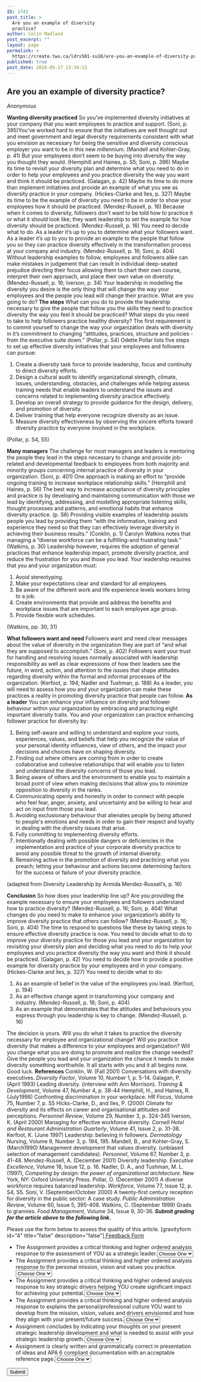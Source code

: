 ```yaml
---
ID: 1742
post_title: >
  Are you an example of diversity
  practice?
author: Colin Madland
post_excerpt: ""
layout: page
permalink: >
  https://create.twu.ca/ldrs501-su18/are-you-an-example-of-diversity-practice/
published: true
post_date: 2018-05-17 13:34:13
---
```

<h2>Are you an example of diversity practice?</h2>

<em>Anonymous</em>

<strong>Wanting diversity practiced</strong> So you’ve implemented diversity initiatives at your company that you want employees to practice and support. (Soni, p. 395)You’ve worked hard to ensure that the initiatives are well thought out and meet government and legal diversity requirements consistent with what you envision as necessary for being the sensitive and diversity conscious employer you want to be in this new millennium. (Mandell and Kohler-Gray, p. 41) But your employees don’t seem to be buying into diversity the way you thought they would. (Hemphill and Haines, p. S5; Soni, p. 396) Maybe its time to revisit your diversity plan and determine what you need to do in order to help your employees and you practice diversity the way you want and think it should be practiced. (Galagan, p. 42) Maybe its time to do more than implement initiatives and provide an example of what you see as diversity practice in your company. (Hickes-Clarke and Iles, p. 327) Maybe its time to be the example of diversity you need to be in order to show your employees how it should be practiced. (Mendez-Russell, p. 16) Because when it comes to diversity, followers don’t want to be told how to practice it or what it should look like; they want leadership to set the example for how diversity should be practiced. (Mendez-Russell, p. 16) You need to decide what to do. As a leader it’s up to you to determine what your followers want. As a leader it’s up to you to provide an example to the people that follow you so they can practice diversity effectively in the transformation process at your company and industry. (Mendez-Russell, p. 16; Soni, p. 404) Without leadership examples to follow, employees and followers alike can make mistakes in judgement that can result in individual deep-seated prejudice directing their focus allowing them to chart their own course, interpret their own approach, and place their own value on diversity. (Mendez-Russell, p. 16; Iverson, p. 34) Your leadership in modelling the diversity you desire is the only thing that will change the way your employees and the people you lead will change their practice. What are you going to do? <strong>The steps</strong> What can you do to provide the leadership necessary to give the people that follow you the skills they need to practice diversity the way you feel it should be practiced? What steps do you need to take to help followers practice healthy diversity? The first requirement is to commit yourself to change the way your organization deals with diversity in it’s commitment to changing “attitudes, practices, structure and policies - from the executive suite down.” (Pollar, p. S4) Odette Pollar lists five steps to set up effective diversity initiatives that your employees and followers can pursue:

<ol>
<li>Create a diversity task force to provide leadership, focus and continuity to direct diversity efforts.</li>
<li>Design a cultural audit to identify organizational strength, climate, issues, understanding, obstacles, and challenges while helping assess training needs that enable leaders to understand the issues and concerns related to implementing diversity practice effectively.</li>
<li>Develop an overall strategy to provide guidance for the design, delivery, and promotion of diversity.</li>
<li>Deliver training that help everyone recognize diversity as an issue.</li>
<li>Measure diversity effectiveness by observing the sincere efforts toward diversity practice by everyone involved in the workplace.</li>
</ol>

(Pollar, p. S4, S5)

<strong>Many managers</strong> The challenge for most managers and leaders is mentoring the people they lead in the steps necessary to change and provide job-related and developmental feedback to employees from both majority and minority groups concerning internal practice of diversity in your organization. (Soni, p. 401) One approach is making an effort to “provide ongoing training to increase workplace relationship skills.” (Hemphill and Haines, p. S6) The best way to increase acceptance of diversity principles and practice is by developing and maintaining communication with those we lead by identifying, addressing, and modelling appropriate listening skills, thought processes and patterns, and emotional habits that enhance diversity practice. (p. S6) Providing visible examples of leadership assists people you lead by providing them “with the information, training and experience they need so that they can effectively leverage diversity in achieving their business results.” (Conklin, p. 1) Carolyn Watkins notes that managing a “diverse workforce can be a fulfilling-and frustrating task.” (Watkins, p. 30) Leadership however, requires the adoption of general practices that enhance leadership impact, promote diversity practice, and reduce the frustration for you and those you lead. Your leadership requires that you and your organization must:

<ol>
<li>Avoid stereotyping.</li>
<li>Make your expectations clear and standard for all employees.</li>
<li>Be aware of the different work and life experience levels workers bring to a job.</li>
<li>Create environments that provide and address the benefits and workplace issues that are important to each employee age group.</li>
<li>Provide flexible work schedules.</li>
</ol>

(Watkins, pp. 30, 31)

<strong>What followers want and need</strong> Followers want and need clear messages about the value of diversity in the organization they are part of “and what they are supposed to accomplish.” (Soni, p. 402) Followers want your trust for handling and resolving issues normally associated with leadership responsibility as well as clear expressions of how their leaders see the future, in word, action, and attention to the issues that shape attitudes regarding diversity within the formal and informal processes of the organization. (Kerfoot, p. 194; Nadler and Tushman, p. 188) As a leader, you will need to assess how you and your organization can make these practices a reality in promoting diversity practice that people can follow. <strong>As a leader</strong> You can enhance your influence on diversity and follower behaviour within your organization by embracing and practicing eight important diversity traits. You and your organization can practice enhancing follower practice for diversity by:

<ol>
<li>Being self-aware and willing to understand and explore your roots, experiences, values, and beliefs that help you recognize the value of your personal identity influences, view of others, and the impact your decisions and choices have on shaping diversity.</li>
<li>Finding out where others are coming from in order to create collaborative and cohesive relationships that will enable you to listen and understand the diversity concerns of those you lead.</li>
<li>Being aware of others and the environment to enable you to maintain a broad point of view when making decisions that allow you to minimize opposition to diversity in the ranks.</li>
<li>Communicating openly and honestly in order to connect with people who feel fear, anger, anxiety, and uncertainty and be willing to hear and act on input from those you lead.</li>
<li>Avoiding exclusionary behaviour that alienates people by being attuned to people's emotions and needs in order to gain their respect and loyalty in dealing with the diversity issues that arise.</li>
<li>Fully committing to implementing diversity efforts.</li>
<li>Intentionally dealing with possible dangers or deficiencies in the implementation and practice of your corporate diversity practice to avoid any possible threat to the growth of internal diversity.</li>
<li>Remaining active in the promotion of diversity and practicing what you preach; letting your behaviour and actions become determining factors for the success or failure of your diversity practice.</li>
</ol>

(adapted from Diversity Leadership by Armida Mendez-Russell’s, p. 16)

<strong>Conclusion</strong> So how does your leadership line up? Are you providing the example necessary to ensure your employees and followers understand how to practice diversity? (Mendez-Russell, p. 16; Soni, p. 404) What changes do you need to make to enhance your organization’s ability to improve diversity practice that others can follow? (Mendez-Russell, p. 16; Soni, p. 404) The time to respond to questions like these by taking steps to ensure effective diversity practice is now. You need to decide what to do to improve your diversity practice for those you lead and your organization by revisiting your diversity plan and deciding what you need to do to help your employees and you practice diversity the way you want and think it should be practiced. (Galagan, p. 42) You need to decide how to provide a positive example for diversity practice by your employees and in your company. (Hickes-Clarke and Iles, p. 327) You need to decide what to do:

<ol>
<li>As an example of belief in the value of the employees you lead. (Kerfoot, p. 194)</li>
<li>As an effective change agent in transforming your company and industry. (Mendez-Russell, p. 16; Soni, p. 404)</li>
<li>As an example that demonstrates that the attitudes and behaviours you express through you leadership is key to change. (Mendez-Russell, p. 16)</li>
</ol>

The decision is yours. Will you do what it takes to practice the diversity necessary for employee and organizational change? Will you practice diversity that makes a difference to your employees and organization? Will you change what you are doing to promote and realize the change needed? Give the people you lead and your organization the chance it needs to make diversity something worthwhile. It all starts with you and it all begins now. Good luck. <strong>References</strong> Conklin, W. (Fall 2001) Conversations with diversity executives. <em>Diversity Factor</em>, Volume 10, Number 1, p. 5-14. Galagan, P. (April 1993) Leading diversity. (interview with Ann Morrison). <em>Training &amp;</em> <em>Development</em>, Volume 47, Number 4, p. 38-44 Hemphill, H., and Haines, R. (July1998) Confronting discrimination in your workplace. <em>HR Focus</em>, Volume 75, Number 7, p. S5 Hicks-Clarke, D., and Iles, P. (2000) Climate for diversity and its effects on career and organisational attitudes and perceptions. <em>Personnel Review</em>, Volume 29, Number 3, p. 324-345 Iverson, K. (April 2000) Managing for effective workforce diversity. <em>Cornell Hotel and Restaurant</em> <em>Administration Quarterly</em>, Volume 41, Issue 2, p. 31-38. Kerfoot, K. (June 1997) Leadership: believing in followers. <em>Dermatology Nursing</em>, Volume 9, Number 3, p. 194, 195. Mandell, B., and Kohler-Gray, S. (March1990) Management development that values diversity. (unbiased selection of management candidates). <em>Personnel</em>, Volume 67, Number 3, p. 41-48. Mendez-Russell, A. (December 2001) Diversity leadership. <em>Executive Excellence</em>, Volume 18, Issue 12, p. 16. Nadler, D. A., and Tushman, M. L. (1997), <em>Competing by design: the power of organizational</em> <em>architecture</em>. New York, NY: Oxford University Press. Pollar, O. (December 2001) A diverse workforce requires balanced leadership. <em>Workforce</em>, Volume 77, Issue 12, p. S4, S5. Soni, V. (September/October 2000) A twenty-first century reception for diversity in the public sector: A case study. <em>Public Administration Review</em>, Volume 60, Issue 5, 395-408. Watkins, C. (September 1999) Grads to grannies. <em>Food Management</em>, Volume 34, Issue 9, 30-36. <em><strong>Submit grading for the article above to the following link.</strong></em>

Please use the form below to assess the quality of this article.
[gravityform id="4" title="false" description="false"]<!--themify_builder_static--><a href="#" data-behavior="toggle" data-label="Feedback Form" data-lesslabel="Hide Form" data-hover="light-green" data-remove="green"> Feedback Form </a>

<form method='post' enctype='multipart/form-data' id='gform_4' action='/ldrs501-su18/wp-admin/admin-ajax.php'> <ul id='gform_fields_4' class='gform_fields top_label form_sublabel_below description_below'><li id='field_4_7' class='gfield field_sublabel_below field_description_below gfield_visibility_visible' ><label class='gfield_label' for='input_4_7' >The Assignment provides a critical thinking and higher ordered analysis response to the assessment of YOU as a strategic leader.</label><select name='input_7' id='input_4_7' class='medium gfield_select' aria-invalid="false"><option value='Choose One' >Choose One</option><option value='A+' >A+</option><option value='A' >A</option><option value='A-' >A-</option><option value='B+' >B+</option><option value='B' >B</option><option value='B-' >B-</option><option value='F' >F</option></select></li><li id='field_4_9' class='gfield field_sublabel_below field_description_below gfield_visibility_visible' ><label class='gfield_label' for='input_4_9' >The Assignment provides a critical thinking and higher ordered analysis response to the personal mission, vision and values you practice.</label><select name='input_9' id='input_4_9' class='medium gfield_select' aria-invalid="false"><option value='Choose One' >Choose One</option><option value='A+' >A+</option><option value='A' >A</option><option value='A-' >A-</option><option value='B+' >B+</option><option value='B' >B</option><option value='B-' >B-</option><option value='F' >F</option></select></li><li id='field_4_10' class='gfield field_sublabel_below field_description_below gfield_visibility_visible' ><label class='gfield_label' for='input_4_10' >The Assignment provides a critical thinking and higher ordered analysis response to key strategic drivers helping YOU create significant impact for achieving your potential.</label><select name='input_10' id='input_4_10' class='medium gfield_select' aria-invalid="false"><option value='Choose One' >Choose One</option><option value='A+' >A+</option><option value='A' >A</option><option value='A-' >A-</option><option value='B+' >B+</option><option value='B' >B</option><option value='B-' >B-</option><option value='F' >F</option></select></li><li id='field_4_11' class='gfield field_sublabel_below field_description_below gfield_visibility_visible' ><label class='gfield_label' for='input_4_11' >The Assignment provides a critical thinking and higher ordered analysis response to explains the personal/professional culture YOU want to develop from the mission, vision, values and drivers envisioned and how they align with your present/future success.</label><select name='input_11' id='input_4_11' class='medium gfield_select' aria-invalid="false"><option value='Choose One' >Choose One</option><option value='A+' >A+</option><option value='A' >A</option><option value='A-' >A-</option><option value='B+' >B+</option><option value='B' >B</option><option value='B-' >B-</option><option value='F' >F</option></select></li><li id='field_4_12' class='gfield field_sublabel_below field_description_below gfield_visibility_visible' ><label class='gfield_label' for='input_4_12' >Assignment concludes by indicating your thoughts on your present strategic leadership development and what is needed to assist with your strategic leadership growth.</label><select name='input_12' id='input_4_12' class='medium gfield_select' aria-invalid="false"><option value='Choose One' >Choose One</option><option value='A+' >A+</option><option value='A' >A</option><option value='A-' >A-</option><option value='B+' >B+</option><option value='B' >B</option><option value='B-' >B-</option><option value='F' >F</option></select></li><li id='field_4_13' class='gfield field_sublabel_below field_description_below gfield_visibility_visible' ><label class='gfield_label' for='input_4_13' >Assignment is clearly written and grammatically correct in presentation of ideas and APA 6 compliant documentation with an acceptable reference page.</label><select name='input_13' id='input_4_13' class='medium gfield_select' aria-invalid="false"><option value='Choose One' >Choose One</option><option value='A+' >A+</option><option value='A' >A</option><option value='A-' >A-</option><option value='B+' >B+</option><option value='B' >B</option><option value='B-' >B-</option><option value='F' >F</option></select></li> </ul> <input type='submit' id='gform_submit_button_4' class='gform_button button' value='Submit' onclick='if(window["gf_submitting_4"]){return false;} window["gf_submitting_4"]=true; ' onkeypress='if( event.keyCode == 13 ){ if(window["gf_submitting_4"]){return false;} window["gf_submitting_4"]=true; jQuery("#gform_4").trigger("submit",[true]); }' /> <input type='hidden' class='gform_hidden' name='is_submit_4' value='1' /> <input type='hidden' class='gform_hidden' name='gform_submit' value='4' /> <input type='hidden' class='gform_hidden' name='gform_unique_id' value='' /> <input type='hidden' class='gform_hidden' name='state_4' value='WyJbXSIsImM2ZjNkYjlmODMyMWYxZWZiYTAxZGZiYjBlMzZkMzY2Il0=' /> <input type='hidden' class='gform_hidden' name='gform_target_page_number_4' id='gform_target_page_number_4' value='0' /> <input type='hidden' class='gform_hidden' name='gform_source_page_number_4' id='gform_source_page_number_4' value='1' /> <input type='hidden' name='gform_field_values' value='' /> </form>

<!--/themify_builder_static-->